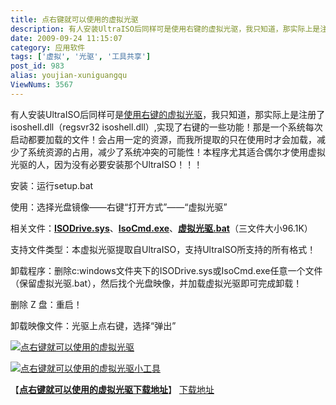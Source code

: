 ```yaml
---
title: 点右键就可以使用的虚拟光驱
description: 有人安装UltraISO后同样可是使用右键的虚拟光驱，我只知道，那实际上是注册了isoshell.dll（regsvr32isoshell.dll）,实现了右键的一些功能！那是一个系统每次启动都要加载的文件！会占用一定的资源，而我所提取的只在使用时才会加载，减少了系统资源的占用，减少了系统冲突的可能性！本程序尤其适合偶尔才使用虚拟光驱的人，因为没有必要安装那个UltraISO！！！
date: 2009-09-24 11:15:07
category: 应用软件
tags: ['虚拟', '光驱', '工具共享']
post_id: 983
alias: youjian-xuniguangqu
ViewNums: 3567
---
```


有人安装UltraISO后同样可是[使用右键的虚拟光驱](/blog/youjian-xuniguangqu)，我只知道，那实际上是注册了 isoshell.dll（regsvr32 isoshell.dll）,实现了右键的一些功能！那是一个系统每次启动都要加载的文件！会占用一定的资源，而我所提取的只在使用时才会加载，减少了系统资源的占用，减少了系统冲突的可能性！本程序尤其适合偶尔才使用虚拟光驱的人，因为没有必要安装那个UltraISO！！！

安装：运行setup.bat

使用：选择光盘镜像——右键“打开方式”——“虚拟光驱”

相关文件：[**ISODrive.sys**](/blog/youjian-xuniguangqu)、[**IsoCmd.exe**](/blog/youjian-xuniguangqu)、[**虚拟光驱.bat**](/blog/youjian-xuniguangqu)（三文件大小96.1K）

支持文件类型：本虚拟光驱提取自UltraISO，支持UltraISO所支持的所有格式！

卸载程序：删除c:windows文件夹下的ISODrive.sys或IsoCmd.exe任意一个文件（保留虚拟光驱.bat），然后找个光盘映像，并加载虚拟光驱即可完成卸载！

删除 Z 盘：重启！

卸载映像文件：光驱上点右键，选择“弹出”

[![点右键就可以使用的虚拟光驱](http://clip2net.com/clip/m20438/1251681339-no-1-30kb.png)](/blog/youjian-xuniguangqu)

[![点右键就可以使用的虚拟光驱小工具](http://clip2net.com/clip/m20438/1251681352-no-2-16kb.png)](/blog/youjian-xuniguangqu)

【[**点右键就可以使用的虚拟光驱下载地址**](/blog/youjian-xuniguangqu)】
[下载地址](http://www.filefront.com/14433449/My219.cn.08.31.setup.7z)

